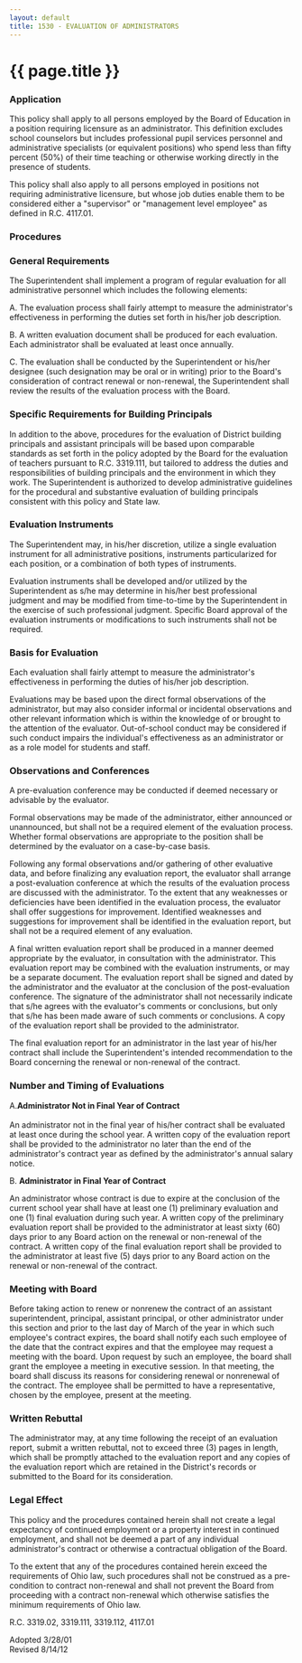 ```yaml
---
layout: default
title: 1530 - EVALUATION OF ADMINISTRATORS
---
```


{{ page.title }}
================

### Application

This policy shall apply to all persons employed by the Board of
Education in a position requiring licensure as an administrator. This
definition excludes school counselors but includes professional pupil
services personnel and administrative specialists (or equivalent
positions) who spend less than fifty percent (50%) of their time
teaching or otherwise working directly in the presence of students.

This policy shall also apply to all persons employed in positions not
requiring administrative licensure, but whose job duties enable them to
be considered either a "supervisor" or "management level employee" as
defined in R.C. 4117.01.

### Procedures

### General Requirements

The Superintendent shall implement a program of regular evaluation for
all administrative personnel which includes the following elements:

A. The evaluation process shall fairly attempt to measure the
administrator's effectiveness in performing the duties set forth in
his/her job description.

B. A written evaluation document shall be produced for each evaluation.
Each administrator shall be evaluated at least once annually.

C. The evaluation shall be conducted by the Superintendent or his/her
designee (such designation may be oral or in writing) prior to the
Board's consideration of contract renewal or non-renewal, the
Superintendent shall review the results of the evaluation process with
the Board.

### Specific Requirements for Building Principals

In addition to the above, procedures for the evaluation of District
building principals and assistant principals will be based upon
comparable standards as set forth in the policy adopted by the Board for
the evaluation of teachers pursuant to R.C. 3319.111, but tailored to
address the duties and responsibilities of building principals and the
environment in which they work. The Superintendent is authorized to
develop administrative guidelines for the procedural and substantive
evaluation of building principals consistent with this policy and State
law.

### Evaluation Instruments

The Superintendent may, in his/her discretion, utilize a single
evaluation instrument for all administrative positions, instruments
particularized for each position, or a combination of both types of
instruments.

Evaluation instruments shall be developed and/or utilized by the
Superintendent as s/he may determine in his/her best professional
judgment and may be modified from time-to-time by the Superintendent in
the exercise of such professional judgment. Specific Board approval of
the evaluation instruments or modifications to such instruments shall
not be required.

### Basis for Evaluation

Each evaluation shall fairly attempt to measure the administrator's
effectiveness in performing the duties of his/her job description.

Evaluations may be based upon the direct formal observations of the
administrator, but may also consider informal or incidental observations
and other relevant information which is within the knowledge of or
brought to the attention of the evaluator. Out-of-school conduct may be
considered if such conduct impairs the individual's effectiveness as an
administrator or as a role model for students and staff.

### Observations and Conferences

A pre-evaluation conference may be conducted if deemed necessary or
advisable by the evaluator.

Formal observations may be made of the administrator, either announced
or unannounced, but shall not be a required element of the evaluation
process. Whether formal observations are appropriate to the position
shall be determined by the evaluator on a case-by-case basis.

Following any formal observations and/or gathering of other evaluative
data, and before finalizing any evaluation report, the evaluator shall
arrange a post-evaluation conference at which the results of the
evaluation process are discussed with the administrator. To the extent
that any weaknesses or deficiencies have been identified in the
evaluation process, the evaluator shall offer suggestions for
improvement. Identified weaknesses and suggestions for improvement shall
be identified in the evaluation report, but shall not be a required
element of any evaluation.

A final written evaluation report shall be produced in a manner deemed
appropriate by the evaluator, in consultation with the administrator.
This evaluation report may be combined with the evaluation instruments,
or may be a separate document. The evaluation report shall be signed and
dated by the administrator and the evaluator at the conclusion of the
post-evaluation conference. The signature of the administrator shall not
necessarily indicate that s/he agrees with the evaluator's comments or
conclusions, but only that s/he has been made aware of such comments or
conclusions. A copy of the evaluation report shall be provided to the
administrator.

The final evaluation report for an administrator in the last year of
his/her contract shall include the Superintendent's intended
recommendation to the Board concerning the renewal or non-renewal of the
contract.

### Number and Timing of Evaluations

A.**Administrator Not in Final Year of Contract**\
 \
 An administrator not in the final year of his/her contract shall be
evaluated at least once during the school year. A written copy of the
evaluation report shall be provided to the administrator no later than
the end of the administrator's contract year as defined by the
administrator's annual salary notice.

B. **Administrator in Final Year of Contract**

An administrator whose contract is due to expire at the conclusion of
the current school year shall have at least one (1) preliminary
evaluation and one (1) final evaluation during such year. A written copy
of the preliminary evaluation report shall be provided to the
administrator at least sixty (60) days prior to any Board action on the
renewal or non-renewal of the contract. A written copy of the final
evaluation report shall be provided to the administrator at least five
(5) days prior to any Board action on the renewal or non-renewal of the
contract.

### Meeting with Board

Before taking action to renew or nonrenew the contract of an assistant
superintendent, principal, assistant principal, or other administrator
under this section and prior to the last day of March of the year in
which such employee's contract expires, the board shall notify each such
employee of the date that the contract expires and that the employee may
request a meeting with the board. Upon request by such an employee, the
board shall grant the employee a meeting in executive session. In that
meeting, the board shall discuss its reasons for considering renewal or
nonrenewal of the contract. The employee shall be permitted to have a
representative, chosen by the employee, present at the meeting.

### Written Rebuttal

The administrator may, at any time following the receipt of an
evaluation report, submit a written rebuttal, not to exceed three (3)
pages in length, which shall be promptly attached to the evaluation
report and any copies of the evaluation report which are retained in the
District's records or submitted to the Board for its consideration.

### Legal Effect

This policy and the procedures contained herein shall not create a legal
expectancy of continued employment or a property interest in continued
employment, and shall not be deemed a part of any individual
administrator's contract or otherwise a contractual obligation of the
Board.

To the extent that any of the procedures contained herein exceed the
requirements of Ohio law, such procedures shall not be construed as a
pre-condition to contract non-renewal and shall not prevent the Board
from proceeding with a contract non-renewal which otherwise satisfies
the minimum requirements of Ohio law.

R.C. 3319.02, 3319.111, 3319.112, 4117.01

Adopted 3/28/01\
 Revised 8/14/12
